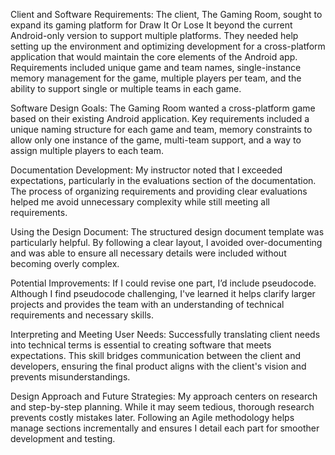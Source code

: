 Client and Software Requirements:
The client, The Gaming Room, sought to expand its gaming platform for Draw It Or Lose It beyond the current Android-only version to support multiple platforms. They needed help setting up the environment and optimizing development for a cross-platform application that would maintain the core elements of the Android app. Requirements included unique game and team names, single-instance memory management for the game, multiple players per team, and the ability to support single or multiple teams in each game.

Software Design Goals:
The Gaming Room wanted a cross-platform game based on their existing Android application. Key requirements included a unique naming structure for each game and team, memory constraints to allow only one instance of the game, multi-team support, and a way to assign multiple players to each team.

Documentation Development:
My instructor noted that I exceeded expectations, particularly in the evaluations section of the documentation. The process of organizing requirements and providing clear evaluations helped me avoid unnecessary complexity while still meeting all requirements.

Using the Design Document:
The structured design document template was particularly helpful. By following a clear layout, I avoided over-documenting and was able to ensure all necessary details were included without becoming overly complex.

Potential Improvements:
If I could revise one part, I’d include pseudocode. Although I find pseudocode challenging, I've learned it helps clarify larger projects and provides the team with an understanding of technical requirements and necessary skills.

Interpreting and Meeting User Needs:
Successfully translating client needs into technical terms is essential to creating software that meets expectations. This skill bridges communication between the client and developers, ensuring the final product aligns with the client's vision and prevents misunderstandings.

Design Approach and Future Strategies:
My approach centers on research and step-by-step planning. While it may seem tedious, thorough research prevents costly mistakes later. Following an Agile methodology helps manage sections incrementally and ensures I detail each part for smoother development and testing.
